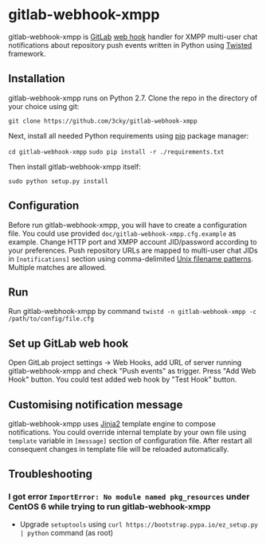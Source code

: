 # gitlab-webhook-xmpp

gitlab-webhook-xmpp is [GitLab](https://about.gitlab.com/)
[web hook](https://gitlab.com/gitlab-org/gitlab-ce/blob/master/doc/web_hooks/web_hooks.md) handler
for XMPP multi-user chat notifications about repository push events written in Python
using [Twisted](https://twistedmatrix.com/trac/) framework.

## Installation

gitlab-webhook-xmpp runs on Python 2.7. Clone the repo in the directory of your choice using git:

`git clone https://github.com/3cky/gitlab-webhook-xmpp`

Next, install all needed Python requirements using [pip](https://pip.pypa.io/en/latest/) package manager:

`cd gitlab-webhook-xmpp`
`sudo pip install -r ./requirements.txt`

Then install gitlab-webhook-xmpp itself:

`sudo python setup.py install`

## Configuration

Before run gitlab-webhook-xmpp, you will have to create a configuration file. You could use
provided `doc/gitlab-webhook-xmpp.cfg.example` as example. Change HTTP port and XMPP
account JID/password according to your preferences. Push repository URLs are mapped to
multi-user chat JIDs in `[notifications]` section using comma-delimited
[Unix filename patterns](https://docs.python.org/2/library/fnmatch.html).
Multiple matches are allowed.

## Run

Run gitlab-webhook-xmpp by command `twistd -n gitlab-webhook-xmpp -c /path/to/config/file.cfg`

## Set up GitLab web hook

Open GitLab project settings -> Web Hooks, add URL of server running gitlab-webhook-xmpp and
check "Push events" as trigger. Press "Add Web Hook" button. You could test added web hook
by "Test Hook" button.

## Customising notification message

gitlab-webhook-xmpp uses [Jinja2](http://jinja.pocoo.org/) template engine to compose notifications.
You could override internal template by your own file using `template` variable in `[message]`
section of configuration file. After restart all consequent changes in template file will be
reloaded automatically.

## Troubleshooting

### I got error `ImportError: No module named pkg_resources` under CentOS 6 while trying to run gitlab-webhook-xmpp
- Upgrade `setuptools` using `curl https://bootstrap.pypa.io/ez_setup.py | python` command (as root)
